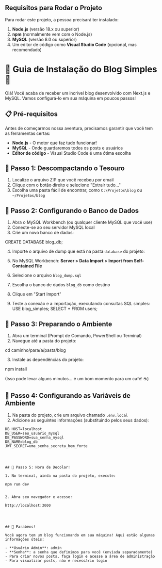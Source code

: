 ## Requisitos para Rodar o Projeto

Para rodar este projeto, a pessoa precisará ter instalado:

1. **Node.js** (versão 18.x ou superior)
2. **npm** (normalmente vem com o Node.js)
3. **MySQL** (versão 8.0 ou superior)
4. Um editor de código como **Visual Studio Code** (opcional, mas recomendado)



# 🎉 Guia de Instalação do Blog Simples 🎉

Olá! Você acaba de receber um incrível blog desenvolvido com Next.js e MySQL. Vamos configurá-lo em sua máquina em poucos passos!

## 📋 Pré-requisitos

Antes de começarmos nossa aventura, precisamos garantir que você tem as ferramentas certas:

- **Node.js** - O motor que faz tudo funcionar!
- **MySQL** - Onde guardaremos todos os posts e usuários
- **Editor de código** - Visual Studio Code é uma ótima escolha


## 🚀 Passo 1: Descompactando o Tesouro

1. Localize o arquivo ZIP que você recebeu por email
2. Clique com o botão direito e selecione "Extrair tudo..."
3. Escolha uma pasta fácil de encontrar, como `C:\Projetos\blog` ou `~/Projetos/blog`


## 🔧 Passo 2: Configurando o Banco de Dados

1. Abra o MySQL Workbench (ou qualquer cliente MySQL que você use)
2. Conecte-se ao seu servidor MySQL local
3. Crie um novo banco de dados:

CREATE DATABASE blog_db;


4. Importe o arquivo de dump que está na pasta `database` do projeto:

1. No MySQL Workbench: **Server > Data Import > Import from Self-Contained File**
2. Selecione o arquivo `blog_dump.sql`
3. Escolha o banco de dados `blog_db` como destino
4. Clique em "Start Import"
5. Teste a conexão e a importação, executando consultas SQL simples:
    USE blog_simples;
    SELECT * FROM users;




## 🌱 Passo 3: Preparando o Ambiente

1. Abra um terminal (Prompt de Comando, PowerShell ou Terminal)
2. Navegue até a pasta do projeto:


cd caminho/para/a/pasta/blog


3. Instale as dependências do projeto:

npm install

(Isso pode levar alguns minutos... é um bom momento para um café! ☕)




## 🔐 Passo 4: Configurando as Variáveis de Ambiente

1. Na pasta do projeto, crie um arquivo chamado `.env.local`
2. Adicione as seguintes informações (substituindo pelos seus dados):

```plaintext
DB_HOST=localhost
DB_USER=seu_usuario_mysql
DB_PASSWORD=sua_senha_mysql
DB_NAME=blog_db
JWT_SECRET=uma_senha_secreta_bem_forte




## 🚀 Passo 5: Hora de Decolar!

1. No terminal, ainda na pasta do projeto, execute:

npm run dev


2. Abra seu navegador e acesse:

http://localhost:3000




## 🎉 Parabéns!

Você agora tem um blog funcionando em sua máquina! Aqui estão algumas informações úteis:

- **Usuário Admin**: admin
- **Senha**: a senha que definimos para você (enviada separadamente)
- Para criar novos posts, faça login e acesse a área de administração
- Para visualizar posts, não é necessário login
